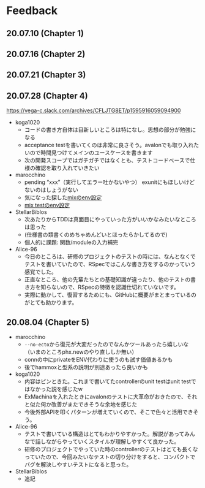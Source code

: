 # Feedback

## 20.07.10 (Chapter 1)

## 20.07.16 (Chapter 2)

## 20.07.21 (Chapter 3)

## 20.07.28 (Chapter 4)

https://vega-c.slack.com/archives/CFLJTG8ET/p1595916059094900

- koga1020
  - コードの書き方自体は目新しいところは特になし。思想の部分が勉強になる
  - acceptance testを書いてくのは非常に良さそう。avalonでも取り入れたいので時間見つけてメインのユースケースを書きます
  - 次の開発スコープではガチガチではなくとも、テストコードベースで仕様の確認を取り入れていきたい
- marocchino
  - pending “xxx”（実行してエラー吐かないやつ） exunitにもほしいけどないのはしょうがない
  - 気になった探した[mixのenv設定](https://github.com/elixir-lang/elixir/blob/50293b46f13a86328f0ffabdcbb8592e29ac24c6/lib/mix/lib/mix/state.ex#L11)
  - [mix testのenv設定](https://github.com/elixir-lang/elixir/blob/50293b46f13a86328f0ffabdcbb8592e29ac24c6/lib/mix/lib/mix/tasks/test.ex#L187)
- StellarBiblos
  - 次あたりからTDDは真面目にやっていった方がいいかなみたいなところは思った
  - (仕様書の類書くのめちゃめんどいとほったらかしてるので)
  - 個人的に課題: 関数/moduleの入力補完
- Alice-96
  - 今日のところは、研修のプロジェクトのテストの時には、なんとなくでテストを書いていたので、RSpecではこんな書き方をするのかっていう感覚でした。
  - 正直なところ、他の先輩たちとの基礎知識が違ったり、他のテストの書き方を知らないので、RSpecの特徴を認識仕切れていないです。
  - 実際に動かして、復習するためにも、GitHubに概要がまとまっているのがとても助かります。

## 20.08.04 (Chapter 5)

- marocchino
  - `--no-ecto`から復元が大変だったのでなんかツールあったら嬉しいな（いまのところphx.newのやり直ししか無い）
  - connの中にprivateをENV代わりに使うのも試す価値あるかも
  - 後でhammoxと型系の説明が別途あったら良いかも
- koga1020
  - 内容はピンときた。これまで書いてたcontrollerのunit testはunit testではなかった説を感じたw
  - ExMachinaを入れたときにavalonのテストに大革命がおきたので、それと似た何か改善がまたできそうな余地を感じた
  - 今後外部APIを叩くパターンが増えていくので、そこで色々と活用できそう。
- Alice-96
  - テストで書いている構造はとてもわかりやすかった。解説があってみんなで話しながらやっていくスタイルが理解しやすくて良かった。
  - 研修のプロジェクトでやっていた時のcontrollerのテストはとても長くなっていたので、今回みたいなテストの切り分けをすると、コンパクトでバグを解決しやすいテストになると思った。
- StellarBiblos
  - 追記
